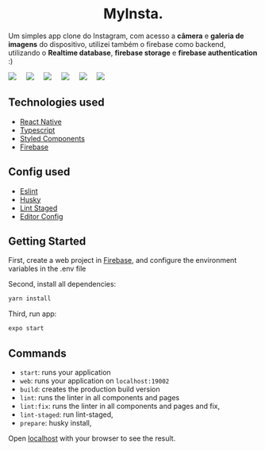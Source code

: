 <h1 align="center">MyInsta.</h1>
<p>
Um simples app clone do Instagram, com acesso a <strong>câmera</strong> e
<strong>galeria de imagens</strong> do dispositivo, utilizei também o firebase como backend,
utilizando o <strong>Realtime database</strong>, <strong>firebase storage</strong> e
<strong>firebase authentication</strong> :)
</p>

<p  align="left">
  <img src="./screens/login.png"/>
  &nbsp; &nbsp;
  <img src="./screens/register.png"/>
  &nbsp; &nbsp;
  <img src="./screens/pickimage.png"/>
  &nbsp; &nbsp;
  <img src="./screens/image-selected.png"/>
  &nbsp; &nbsp;
  <img src="./screens/feed.png"/>
  &nbsp; &nbsp;
  <img src="./screens/logout.png"/>
</p>

## Technologies used
  - [React Native](https://reactnative.dev)
  - [Typescript](https://www.typescriptlang.org)
  - [Styled Components](https://www.styled-components.com)
  - [Firebase](https://firebase.google.com/)

## Config used
  - [Eslint](https://eslint.org)
  - [Husky](https://typicode.github.io/husky/#/)
  - [Lint Staged](https://github.com/okonet/lint-staged)
  - [Editor Config](https://editorconfig.org/)

## Getting Started

First, create a web project in [Firebase](https://firebase.google.com/),
and configure the environment variables in the .env file

Second, install all dependencies:

```bash
yarn install
```

Third, run app:

```bash
expo start
```

## Commands

- `start`: runs your application
- `web`: runs your application on `localhost:19002`
- `build`: creates the production build version
- `lint`: runs the linter in all components and pages
- `lint:fix`: runs the linter in all components and pages and fix,
- `lint-staged`: run lint-staged,
- `prepare`: husky install,

Open [localhost](http://localhost:19002/) with your browser to see the result.
